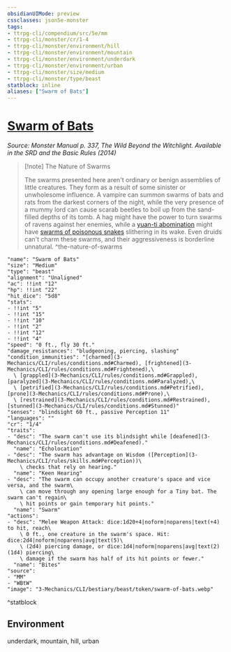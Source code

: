 ```yaml
---
obsidianUIMode: preview
cssclasses: json5e-monster
tags:
- ttrpg-cli/compendium/src/5e/mm
- ttrpg-cli/monster/cr/1-4
- ttrpg-cli/monster/environment/hill
- ttrpg-cli/monster/environment/mountain
- ttrpg-cli/monster/environment/underdark
- ttrpg-cli/monster/environment/urban
- ttrpg-cli/monster/size/medium
- ttrpg-cli/monster/type/beast
statblock: inline
aliases: ["Swarm of Bats"]
---
```

# [Swarm of Bats](3-Mechanics\CLI\bestiary\beast/swarm-of-bats.md)
*Source: Monster Manual p. 337, The Wild Beyond the Witchlight. Available in the <span title='Systems Reference Document (5.1)'>SRD</span> and the Basic Rules (2014)*  

> [!note] The Nature of Swarms
> 
> The swarms presented here aren't ordinary or benign assemblies of little creatures. They form as a result of some sinister or unwholesome influence. A vampire can summon swarms of bats and rats from the darkest corners of the night, while the very presence of a mummy lord can cause scarab beetles to boil up from the sand-filled depths of its tomb. A hag might have the power to turn swarms of ravens against her enemies, while a [yuan-ti abomination](3-Mechanics/CLI/bestiary/monstrosity/yuan-ti-abomination.md) might have [swarms of poisonous snakes](3-Mechanics/CLI/bestiary/beast/swarm-of-poisonous-snakes.md) slithering in its wake. Even druids can't charm these swarms, and their aggressiveness is borderline unnatural.
^the-nature-of-swarms

```statblock
"name": "Swarm of Bats"
"size": "Medium"
"type": "beast"
"alignment": "Unaligned"
"ac": !!int "12"
"hp": !!int "22"
"hit_dice": "5d8"
"stats":
- !!int "5"
- !!int "15"
- !!int "10"
- !!int "2"
- !!int "12"
- !!int "4"
"speed": "0 ft., fly 30 ft."
"damage_resistances": "bludgeoning, piercing, slashing"
"condition_immunities": "[charmed](3-Mechanics/CLI/rules/conditions.md#Charmed), [frightened](3-Mechanics/CLI/rules/conditions.md#Frightened),\
  \ [grappled](3-Mechanics/CLI/rules/conditions.md#Grappled), [paralyzed](3-Mechanics/CLI/rules/conditions.md#Paralyzed),\
  \ [petrified](3-Mechanics/CLI/rules/conditions.md#Petrified), [prone](3-Mechanics/CLI/rules/conditions.md#Prone),\
  \ [restrained](3-Mechanics/CLI/rules/conditions.md#Restrained), [stunned](3-Mechanics/CLI/rules/conditions.md#Stunned)"
"senses": "blindsight 60 ft., passive Perception 11"
"languages": ""
"cr": "1/4"
"traits":
- "desc": "The swarm can't use its blindsight while [deafened](3-Mechanics/CLI/rules/conditions.md#Deafened)."
  "name": "Echolocation"
- "desc": "The swarm has advantage on Wisdom ([Perception](3-Mechanics/CLI/rules/skills.md#Perception))\
    \ checks that rely on hearing."
  "name": "Keen Hearing"
- "desc": "The swarm can occupy another creature's space and vice versa, and the swarm\
    \ can move through any opening large enough for a Tiny bat. The swarm can't regain\
    \ hit points or gain temporary hit points."
  "name": "Swarm"
"actions":
- "desc": "Melee Weapon Attack: dice:1d20+4|noform|noparens|text(+4) to hit, reach\
    \ 0 ft., one creature in the swarm's space. Hit: dice:2d4|noform|noparens|avg|text(5)\
    \ (2d4) piercing damage, or dice:1d4|noform|noparens|avg|text(2) (1d4) piercing\
    \ damage if the swarm has half of its hit points or fewer."
  "name": "Bites"
"source":
- "MM"
- "WBtW"
"image": "3-Mechanics/CLI/bestiary/beast/token/swarm-of-bats.webp"
```
^statblock

## Environment

underdark, mountain, hill, urban